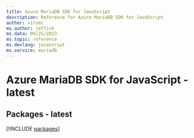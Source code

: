 ```yaml
---
title: Azure MariaDB SDK for JavaScript
description: Reference for Azure MariaDB SDK for JavaScript
author: xirzec
ms.author: jeffish
ms.data: 09/25/2023
ms.topic: reference
ms.devlang: javascript
ms.service: mariadb
---
```

# Azure MariaDB SDK for JavaScript - latest
## Packages - latest
[!INCLUDE [packages](mariadb-index.md)]
